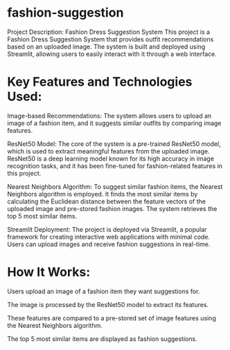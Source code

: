 # fashion-suggestion

Project Description: Fashion Dress Suggestion System
This project is a Fashion Dress Suggestion System that provides outfit recommendations based on an uploaded image. The system is built and deployed using Streamlit, allowing users to easily interact with it through a web interface.

# Key Features and Technologies Used:
Image-based Recommendations: The system allows users to upload an image of a fashion item, and it suggests similar outfits by comparing image features.

ResNet50 Model: The core of the system is a pre-trained ResNet50 model, which is used to extract meaningful features from the uploaded image. ResNet50 is a deep learning model known for its high accuracy in image recognition tasks, and it has been fine-tuned for fashion-related features in this project.

Nearest Neighbors Algorithm: To suggest similar fashion items, the Nearest Neighbors algorithm is employed. It finds the most similar items by calculating the Euclidean distance between the feature vectors of the uploaded image and pre-stored fashion images. The system retrieves the top 5 most similar items.

Streamlit Deployment: The project is deployed via Streamlit, a popular framework for creating interactive web applications with minimal code. Users can upload images and receive fashion suggestions in real-time.



# How It Works:
Users upload an image of a fashion item they want suggestions for.

The image is processed by the ResNet50 model to extract its features.

These features are compared to a pre-stored set of image features using the Nearest Neighbors algorithm.

The top 5 most similar items are displayed as fashion suggestions.
